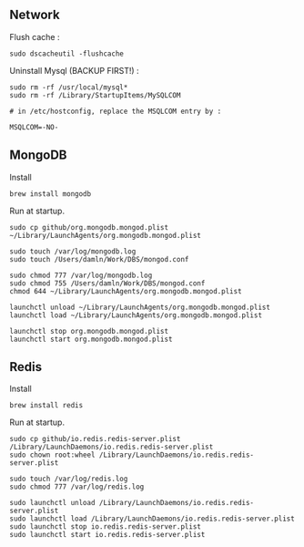 ## Network

Flush cache :

	sudo dscacheutil -flushcache

Uninstall Mysql (BACKUP FIRST!) :

	sudo rm -rf /usr/local/mysql*
	sudo rm -rf /Library/StartupItems/MySQLCOM
	
	# in /etc/hostconfig, replace the MSQLCOM entry by :
	
	MSQLCOM=-NO-


## MongoDB

Install

    brew install mongodb

Run at startup.
    
    sudo cp github/org.mongodb.mongod.plist ~/Library/LaunchAgents/org.mongodb.mongod.plist 
       
    sudo touch /var/log/mongodb.log
    sudo touch /Users/damln/Work/DBS/mongod.conf
    
    sudo chmod 777 /var/log/mongodb.log
    sudo chmod 755 /Users/damln/Work/DBS/mongod.conf
    chmod 644 ~/Library/LaunchAgents/org.mongodb.mongod.plist
    
    launchctl unload ~/Library/LaunchAgents/org.mongodb.mongod.plist 
    launchctl load ~/Library/LaunchAgents/org.mongodb.mongod.plist 
    
    launchctl stop org.mongodb.mongod.plist
    launchctl start org.mongodb.mongod.plist
    

## Redis
   
Install
 
    brew install redis

Run at startup.
    
    sudo cp github/io.redis.redis-server.plist /Library/LaunchDaemons/io.redis.redis-server.plist
    sudo chown root:wheel /Library/LaunchDaemons/io.redis.redis-server.plist
    
    sudo touch /var/log/redis.log
    sudo chmod 777 /var/log/redis.log
    
    sudo launchctl unload /Library/LaunchDaemons/io.redis.redis-server.plist
    sudo launchctl load /Library/LaunchDaemons/io.redis.redis-server.plist
    sudo launchctl stop io.redis.redis-server.plist
    sudo launchctl start io.redis.redis-server.plist

